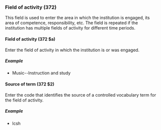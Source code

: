 ### Field of activity (372)

This field is used to enter the area in which the institution is engaged, its area of competence, responsibility, etc.
The field is repeated if the institution has multiple fields of activity for different time periods.

#### Field of activity (372 $a)

Enter the field of activity in which the institution is or was engaged.

##### Example

- Music--Instruction and study

#### Source of term (372 $2)

Enter the code that identifies the source of a controlled vocabulary term for the field of activity.

##### Example

- lcsh
